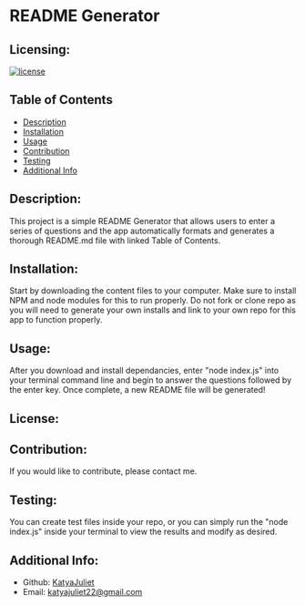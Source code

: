 # README Generator

  ## Licensing:
  [![license](https://img.shields.io/badge/license--blue)](https://shields.io)
  
  ## Table of Contents 
  - [Description](#description)
  - [Installation](#installation)
  - [Usage](#usage)
  - [Contribution](#contribution)
  - [Testing](#testing)
  - [Additional Info](#additional-info)
  
  ## Description:
  This project is a simple README Generator that allows users to enter a series of questions and the app automatically formats and generates a thorough README.md file with linked Table of Contents.

  ## Installation:
  Start by downloading the content files to your computer. Make sure to install NPM and node modules for this to run properly. Do not fork or clone repo as you will need to generate your own installs and link to your own repo for this app to function properly.

  ## Usage:
  After you download and install dependancies, enter "node index.js" into your terminal command line and begin to answer the questions followed by the enter key. Once complete, a new README file will be generated!

  ## License:
  

  ## Contribution:
  If you would like to contribute, please contact me.

  ## Testing:
  You can create test files inside your repo, or you can simply run the "node index.js" inside your terminal to view the results and modify as desired. 
  
  ## Additional Info:
  - Github: [KatyaJuliet](https://github.com/KatyaJuliet)
  - Email: katyajuliet22@gmail.com 